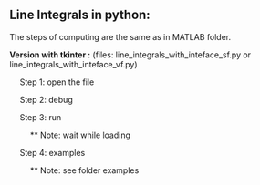 Line Integrals in python:
-------------------------

The steps of computing are the same as in MATLAB folder.

**Version with tkinter :** (files: line_integrals_with_inteface_sf.py or line_integrals_with_inteface_vf.py)

&emsp; Step 1: open the file

&emsp; Step 2: debug

&emsp; Step 3: run

&emsp; &emsp; ** Note: wait while loading

&emsp; Step 4: examples

&emsp; &emsp; ** Note: see folder examples

